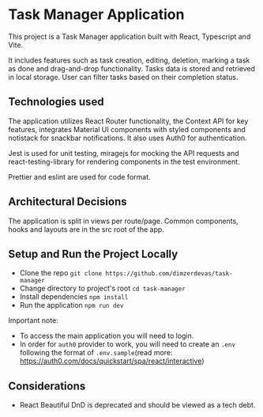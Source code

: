 # Task Manager Application 

This project is a Task Manager application built with React, Typescript and Vite. 

It includes features such as task creation, editing, deletion, marking a task as done and drag-and-drop functionality. Tasks data is stored and retrieved in local storage. User can filter tasks based on their completion status.

## Technologies used

The application utilizes React Router functionality, the Context API for key features, integrates Material UI components with styled components and notistack for snackbar notifications. It also uses Auth0 for authentication.

Jest is used for unit testing, miragejs for mocking the API requests and react-testing-library for rendering components in the test environment. 

Prettier and eslint are used for code format.

## Architectural Decisions

The application is split in views per route/page. Common components, hooks and layouts are in the src root of the app.

## Setup and Run the Project Locally 

- Clone the repo `git clone https://github.com/dimzerdevas/task-manager`
- Change directory to project's root `cd task-manager`
- Install dependencies `npm install`
- Run the application `npm run dev`

Important note: 
- To access the main application you will need to login. 
- In order for `auth0` provider to work, you will need to create an `.env` following the format of `.env.sample`(read more: https://auth0.com/docs/quickstart/spa/react/interactive) 

## Considerations 
- React Beautiful DnD is deprecated and should be viewed as a tech debt.
